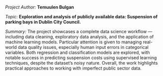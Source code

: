 _Project Author:_ **Temuulen Bulgan**

_Topic:_ **Exploration and analysis of publicly available data: Suspension of parking bays in Dublin City Council.**

_Summary:_ The project showcases a complete data science workflow — including data cleaning, exploratory data analysis, and the application of machine learning models. Particular attention is given to managing real-world data quality issues, especially human input errors in categorical variables. Both regression and classification models are explored, with notable success in predicting suspension costs using supervised learning techniques, despite the dataset’s noisy nature. Overall, the work highlights practical approaches to working with imperfect public sector data.
